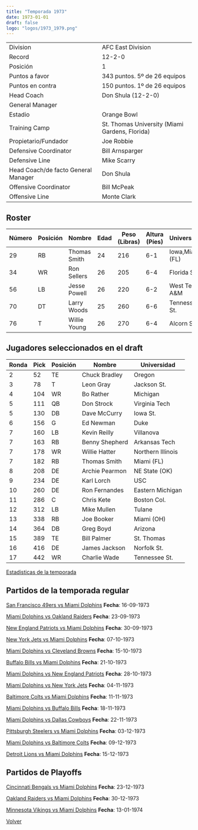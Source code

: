 ```yaml
---
title: "Temporada 1973"
date: 1973-01-01
draft: false
logo: "logos/1973_1979.png"
---
```


|                      |                      |
|-------------------------|---------------------------|
| Division               | AFC East Division            |
| Record                 | 12-2-0              |
| Posición               | 1            |
| Puntos a favor         | 343 puntos. 5º de 26 equipos           |
| Puntos en contra       | 150 puntos. 1º de 26 equipos       |
| Head Coach             | Don Shula (12-2-0)               |
| General Manager        |       |
| Estadio                | Orange Bowl             |
| Training Camp          | St. Thomas University (Miami Gardens, Florida)        |
| Propietario/Fundador | Joe Robbie |
| Defensive Coordinator | Bill Arnsparger |
| Defensive Line | Mike Scarry |
| Head Coach/de facto General Manager | Don Shula |
| Offensive Coordinator | Bill McPeak |
| Offensive Line | Monte Clark |


## Roster

| Número | Posición | Nombre           | Edad | Peso (Libras) | Altura (Píes) | Universidad          |
|--------|----------|------------------|------|---------------|---------------|----------------------|
| 29 | RB | Thomas Smith | 24 | 216 | 6-1 | Iowa,Miami (FL) |
| 34 | WR | Ron Sellers | 26 | 205 | 6-4 | Florida St. |
| 56 | LB | Jesse Powell | 26 | 220 | 6-2 | West Texas A&M |
| 70 | DT | Larry Woods | 25 | 260 | 6-6 | Tennessee St. |
| 76 | T | Willie Young | 26 | 270 | 6-4 | Alcorn St. |


## Jugadores seleccionados en el draft

| Ronda | Pick | Posición | Nombre           | Universidad          |
|-------|------|----------|------------------|----------------------|
| 2 | 52 | TE | Chuck Bradley | Oregon |
| 3 | 78 | T | Leon Gray | Jackson St. |
| 4 | 104 | WR | Bo Rather | Michigan |
| 5 | 111 | QB | Don Strock | Virginia Tech |
| 5 | 130 | DB | Dave McCurry | Iowa St. |
| 6 | 156 | G | Ed Newman | Duke |
| 7 | 160 | LB | Kevin Reilly | Villanova |
| 7 | 163 | RB | Benny Shepherd | Arkansas Tech |
| 7 | 178 | WR | Willie Hatter | Northern Illinois |
| 7 | 182 | RB | Thomas Smith | Miami (FL) |
| 8 | 208 | DE | Archie Pearmon | NE State (OK) |
| 9 | 234 | DE | Karl Lorch | USC |
| 10 | 260 | DE | Ron Fernandes | Eastern Michigan |
| 11 | 286 | C | Chris Kete | Boston Col. |
| 12 | 312 | LB | Mike Mullen | Tulane |
| 13 | 338 | RB | Joe Booker | Miami (OH) |
| 14 | 364 | DB | Greg Boyd | Arizona |
| 15 | 389 | TE | Bill Palmer | St. Thomas |
| 16 | 416 | DE | James Jackson | Norfolk St. |
| 17 | 442 | WR | Charlie Wade | Tennessee St. |



[Estadisticas de la temporada](/historia/stats/1973)

## Partidos de la temporada regular

[San Francisco 49ers vs Miami Dolphins](/historia/partidos/sf-mia-19730916) **Fecha**: 16-09-1973

[Miami Dolphins vs Oakland Raiders](/historia/partidos/mia-oak-19730923) **Fecha**: 23-09-1973

[New England Patriots vs Miami Dolphins](/historia/partidos/ne-mia-19730930) **Fecha**: 30-09-1973

[New York Jets vs Miami Dolphins](/historia/partidos/nyj-mia-19731007) **Fecha**: 07-10-1973

[Miami Dolphins vs Cleveland Browns](/historia/partidos/mia-cle-19731015) **Fecha**: 15-10-1973

[Buffalo Bills vs Miami Dolphins](/historia/partidos/buf-mia-19731021) **Fecha**: 21-10-1973

[Miami Dolphins vs New England Patriots](/historia/partidos/mia-ne-19731028) **Fecha**: 28-10-1973

[Miami Dolphins vs New York Jets](/historia/partidos/mia-nyj-19731104) **Fecha**: 04-11-1973

[Baltimore Colts vs Miami Dolphins](/historia/partidos/clt-mia-19731111) **Fecha**: 11-11-1973

[Miami Dolphins vs Buffalo Bills](/historia/partidos/mia-buf-19731118) **Fecha**: 18-11-1973

[Miami Dolphins vs Dallas Cowboys](/historia/partidos/mia-dal-19731122) **Fecha**: 22-11-1973

[Pittsburgh Steelers vs Miami Dolphins](/historia/partidos/pit-mia-19731203) **Fecha**: 03-12-1973

[Miami Dolphins vs Baltimore Colts](/historia/partidos/mia-clt-19731209) **Fecha**: 09-12-1973

[Detroit Lions vs Miami Dolphins](/historia/partidos/det-mia-19731215) **Fecha**: 15-12-1973




## Partidos de Playoffs

[Cincinnati Bengals vs Miami Dolphins](/historia/partidos/cin-mia-19731223) **Fecha**: 23-12-1973

[Oakland Raiders vs Miami Dolphins](/historia/partidos/oak-mia-19731230) **Fecha**: 30-12-1973

[Minnesota Vikings vs Miami Dolphins](/historia/partidos/min-mia-19740113) **Fecha**: 13-01-1974




[Volver](/historia)